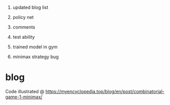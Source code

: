 1. updated blog list
4. policy net
5. comments

10. test ability
11. trained model in gym

20. minimax strategy bug


# blog
Code illustrated @ https://myencyclopedia.top/blog/en/post/combinatorial-game-1-minimax/

